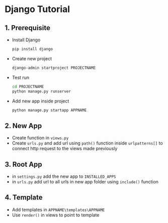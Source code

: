 # Django Tutorial
## 1. Prerequisite
- Install Django

    ```sh
    pip install django
    ```
- Create new project

    ```sh
    django-admin startproject PROJECTNAME
- Test run
    ```sh
    cd PROJECTNAME
    python manage.py runserver
- Add new app inside project
    ```sh
    python manage.py startapp APPNAME
## 2. New App
- Create function in `views.py`  
- Create `urls.py` and add url using `path()` function inside `urlpatterns[]` to connect http request to the views made previously
## 3. Root App
- in `settings.py` add the new app to `INSTALLED_APPS`
- in `urls.py` add url to all urls in new app folder using `include()` function
## 4. Template
- Add templates in `APPNAME\templates\APPNAME`
- Use `render()` in views to point to template